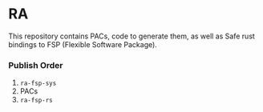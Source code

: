 # RA

This repository contains PACs, code to generate them, as well as Safe rust bindings to FSP (Flexible Software Package).

### Publish Order

1. `ra-fsp-sys`
2. PACs
3. `ra-fsp-rs`
